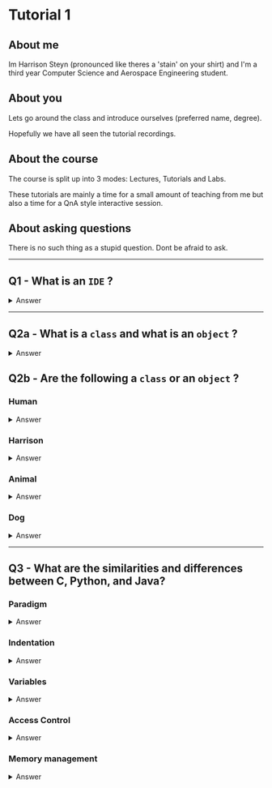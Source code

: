 # Tutorial 1

## About me

Im Harrison Steyn (pronounced like theres a 'stain' on your shirt) and I'm a third year Computer Science and Aerospace Engineering student.

## About you

Lets go around the class and introduce ourselves (preferred name, degree).

Hopefully we have all seen the tutorial recordings.

## About the course

The course is split up into 3 modes: Lectures, Tutorials and Labs. 

These tutorials are mainly a time for a small amount of teaching from me but also a time for a QnA style interactive session.

## About asking questions

There is no such thing as a stupid question. Dont be afraid to ask.

---

## Q1 - What is an `IDE` ?

<details>

<summary>Answer</summary>

Stands for `Integrated Development Environment`

It is an editor (Like gedit, nano, or vim) that also provides an extra layer of support for extra plugins such as debugging, code autocompletion etc.

</details>

---

## Q2a - What is a `class` and what is an `object` ?

<details>

<summary>Answer</summary>

A class is a blueprint that describes the behaviour and properties of a thing.

An object is an `instance` of a class.

</details>

## Q2b - Are the following a `class` or an `object` ?

### Human

<details>

<summary>Answer</summary>

A human is a `class`. Being a human defines certain /properties that all humans have, for example hair type, hair colour, name, age. 

It also defines behaviours, such as talking, moving etc that all objects of this class have. 

</details>

### Harrison

<details>

<summary>Answer</summary>

Harrison (me) is an `object` of the class Human. I have a defined hair colour (black), hair type (short), name (Harrison), and age (21).

</details>

### Animal

<details>

<summary>Answer</summary>

An animal is a `class` . It defines a blueprint of functionality and properties but has no defined values for them. For example an animal might have a genus name, number of legs, body structure etc.

</details>

### Dog

<details>

<summary>Answer</summary>

An animal is a `class`, but also a subclass of an animal.

</details>

---

## Q3 - What are the similarities and differences between C, Python, and Java?

### Paradigm

<details>

<summary>Answer</summary>

C: `procedural`

Python: `procedural`, `functional`, `object oriented`

Java: `procedural`, `object oriented`

</details>

### Indentation

<details>

<summary>Answer</summary>

C: Purely stylistic

Python: Required

Java: Purely stylistic

</details>

### Variables

<details>

<summary>Answer</summary>

C: Static, strongly typed.

Python: Dynamic, weakly typed.

Java: Static, strongly typed, polymorpic (talk more about this later)

</details>

### Access Control

<details>

<summary>Answer</summary>

C: Functions can only be accessed within the same file, unless prototyped in a .h file.

Python: No formal form of access control but convention is to put two underscores to indicate privacy.

Java: Strong access control (public, private, protected keywords)

</details>

### Memory management

<details>

<summary>Answer</summary>

C: Developer `malloc`'s and `free`'s memory

Python: Garbage collector controls memory.

Java: Garbage collector controls memory.

</details>
